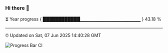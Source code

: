 ### Hi there 👋

⏳ Year progress { ████████████▁▁▁▁▁▁▁▁▁▁▁▁▁▁▁▁▁▁ } 43.18 %

---

⏰ Updated on Sat, 07 Jun 2025 14:40:28 GMT

![Progress Bar CI](https://github.com/IshwaranRudhara/GIT-ACTION/workflows/Progress%20Bar%20CI/badge.svg)
